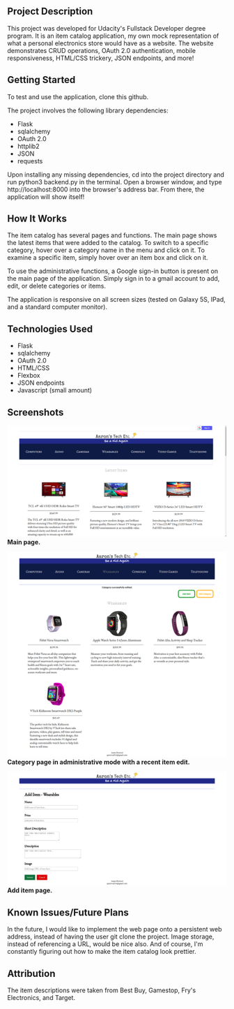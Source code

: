 ## Project Description
This project was developed for Udacity's Fullstack Developer degree program. It is an item catalog application, my own mock
representation of what a personal electronics store would have as a website. The website demonstrates CRUD operations,
OAuth 2.0 authentication, mobile responsiveness, HTML/CSS trickery, JSON endpoints, and more!

## Getting Started
To test and use the application, clone this github.

The project involves the following library dependencies:
* Flask
* sqlalchemy
* OAuth 2.0
* httplib2
* JSON
* requests

Upon installing any missing dependencies, cd into the project directory and run python3 backend.py in the terminal. Open a browser window, and type http://localhost:8000 into the browser's address bar. From there, the application will show itself! 

## How It Works
The item catalog has several pages and functions. The main page shows the latest items that were added to the catalog. To switch to a specific category, hover over a category name in the menu and click on it. To examine a specific item, simply hover over an item box and click on it. 

To use the administrative functions, a Google sign-in button is present on the main page of the application. Simply sign in to a gmail account to add, edit, or delete categories or items.

The application is responsive on all screen sizes (tested on Galaxy 5S, IPad, and a standard computer monitor).

## Technologies Used
* Flask
* sqlalchemy
* OAuth 2.0
* HTML/CSS
* Flexbox
* JSON endpoints
* Javascript (small amount)

## Screenshots
![](main.png)     
<strong>Main page.</strong>



![](fullpage.png)
<strong>Category page in administrative mode with a recent item edit.</strong>




![](addItem.png)
<strong>Add item page.</strong>


## Known Issues/Future Plans 
In the future, I would like to implement the web page onto a persistent web address, instead of having the user git clone the project. Image storage, instead of referencing a URL, would be nice also. And of course, I'm constantly figuring out how to make the item catalog look prettier.

## Attribution
The item descriptions were taken from Best Buy, Gamestop, Fry's Electronics, and Target.
